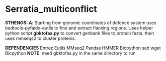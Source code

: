 # Serratia_multiconflict

**STHENOS: A**: Starting from genomic coordinates of defence system uses bedtools-pyfaidx-eutils to find and extract flanking regions. Uses helper python script **gbktofaa.py** to convert genbank files to protein fasta, then uses mmseqs2 to cluster proteins. 

**DEPENDENCIES**
Entrez Eutils
MMseq2
Pandas
HMMER
Biopython
sed
wget
Biopython
**NOTE**: need gbktofaa.py in the same directory to run
